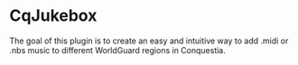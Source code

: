 # CqJukebox

The goal of this plugin is to create an easy and intuitive way to add .midi or .nbs music to different WorldGuard regions in Conquestia.
